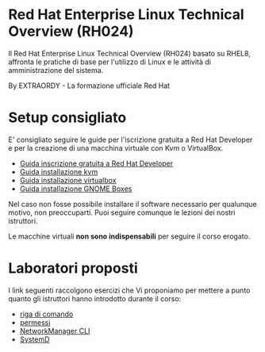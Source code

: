 # Red Hat Enterprise Linux Technical Overview (RH024)

Il Red Hat Enterprise Linux Technical Overview (RH024) basato su RHEL8, affronta le pratiche di base per l'utilizzo di Linux e le attività di amministrazione del sistema.

By EXTRAORDY - La formazione ufficiale Red Hat

# Setup consigliato

E' consigliato seguire le guide per l'iscrizione gratuita a Red Hat Developer e per la creazione di una macchina virtuale con Kvm o VirtualBox.

- [Guida inscrizione gratuita a Red Hat Developer](guides/rhdev-subscribe/README.md)
- [Guida installazione kvm](guides/kvm-install/README.md)
- [Guida installazione virtualbox](guides/vbox-install/README.md)
- [Guida installazione GNOME Boxes](guides/boxes-install/README.md)

Nel caso non fosse possibile installare il software necessario per qualunque motivo, non preoccuparti. 
Puoi seguire comunque le lezioni dei nostri istruttori. 

Le macchine virtuali **non sono indispensabili** per seguire il corso erogato.

# Laboratori proposti

I link seguenti raccolgono esercizi che Vi proponiamo per mettere a punto quanto gli istruttori hanno introdotto durante il corso:

- [riga di comando](labs/cli.md)
- [permessi](labs/permissions.md)
- [NetworkManager CLI](labs/nmcli.md)
- [SystemD](labs/systemd.md)
